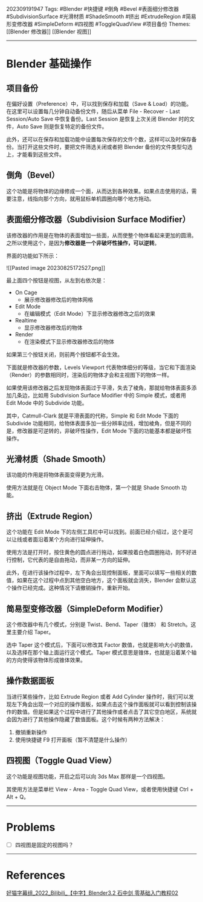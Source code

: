 202309191947
Tags: #Blender #快捷键 #倒角 #Bevel #表面细分修改器 #SubdivisionSurface #光滑材质 #ShadeSmooth #挤出 #ExtrudeRegion #简易形变修改器 #SimpleDeform #四视图 #ToggleQuadView #项目备份
Themes: [[Blender 修改器]] [[Blender 视图]]

--- 
# Blender 基础操作

## 项目备份

在偏好设置（Preference）中，可以找到保存和加载（Save & Load）的功能。在这里可以设置每几分钟自动备份文件，随后从菜单 File - Recover - Last Session/Auto Save 中恢复备份。Last Session 是恢复上次关闭 Blender 时的文件，Auto Save 则是恢复特定的备份文件。

此外，还可以在保存和加载功能中设置每次保存的文件个数，这样可以及时保存备份。当打开这些文件时，要把文件筛选关闭或者把 Blender 备份的文件类型勾选上，才能看到这些文件。

## 倒角（Bevel）

这个功能是将物体的边缘修成一个面，从而达到各种效果。如果点击使用的话，需要注意，线指向那个方向，就用鼠标单机圆圈向哪个地方拖动。

## 表面细分修改器（Subdivision Surface Modifier）

该修改器的作用是在物体的表面增加一些面，从而使整个物体看起来更加的圆滑。之所以使用这个，是因为**修改器是一个非破坏性操作，可以逆转**。

界面的功能如下所示：

![[Pasted image 20230825172527.png]]

最上面四个按钮是视图，从左到右依次是：

- On Cage
	- 展示修改器修改后的物体网格
- Edit Mode
	- 在编辑模式（Edit Mode）下显示修改器修改之后的效果
- Realtime
	- 显示修改器修改后的物体
- Render
	- 在渲染模式下显示修改器修改后的物体

如果第三个按钮关闭，则前两个按钮都不会生效。

下面就是修改器的参数，Levels Viewport 代表物体细分的等级，当它和下面渲染（Render）的参数相同时，渲染后的物体才会和主视图下的物体一样。

如果使用该修改器之后发现物体表面过于平滑，失去了棱角，那就给物体表面多添加几条边，比如用 Subdivision Surface Modifier 中的 Simple 模式，或者用 Edit Mode 中的 Subdivide 功能。

其中，Catmull-Clark 就是平滑表面的代称，Simple 和 Edit Mode 下面的 Subdivide 功能相同，给物体表面多加一些分辨率边线，增加棱角，但是不同的是，修改器是可逆转的，非破坏性操作，Edit Mode 下面的功能基本都是破坏性操作。

## 光滑材质（Shade Smooth）

该功能的作用是将物体表面变得更为光滑。

使用方法就是在 Object Mode 下面右击物体，第一个就是 Shade Smooth 功能。

## 挤出（Extrude Region）

这个功能在 Edit Mode 下的左侧工具栏中可以找到。前面已经介绍过，这个是可以让线或者面沿着某个方向进行延伸操作。

使用方法是打开时，按住黄色的圆点进行拖动，如果按着白色圆圈拖动，则不好进行控制，它代表的是自由拖动，而非某一方向的延伸。

此外，在进行该操作过程中，左下角会出现控制面板，里面可以填写一些相关的数值，如果在这个过程中点到其他空白地方，这个面板就会消失，Blender 会默认这个操作已经完成。这种情况下请撤销操作，重新开始。

## 简易型变修改器（SimpleDeform Modifier）

这个修改器中有几个模式，分别是 Twist、Bend、Taper（锥体） 和 Stretch。这里主要介绍 Taper。

选中 Taper 这个模式后，下面可以修改其 Factor 数值，也就是影响大小的数值，以及选择在那个轴上面运行这个模式。Taper 模式意思是锥体，也就是沿着某个轴的方向使得该物体形成锥体效果。

## 操作数据面板

当进行某些操作，比如 Extrude Region 或者 Add Cylinder 操作时，我们可以发现左下角会出现一个对应的操作面板，如果点击这个操作面板就可以看到控制该操作的数值。但是如果这个过程中进行了其他操作或者点击了其它空白地区，系统就会因为进行了其他操作隐藏了数值面板。这个时候有两种方法解决：

1. 撤销重新操作
2. 使用快捷键 F9 打开面板（暂不清楚是什么操作）

## 四视图（Toggle Quad View）

这个功能是视图功能，开启之后可以向 3ds Max 那样是一个四视图。

其使用方法是菜单栏 View - Area - Toggle Quad View，或者使用快捷键 Ctrl + Alt + Q。

---
# Problems

- [ ] 四视图是固定的视图吗？

---
# References

[好猫字幕组_2022_Bilibili_【中字】Blender3.2 石中剑 零基础入门教程02](https://www.bilibili.com/video/BV1uT411m7WP?p=17&vd_source=f27c26f5275392e14bce45557d559eca)
